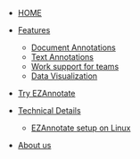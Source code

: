 * [HOME](/)

<!--* [Features](how-it-works/index)-->

* [Features]()
  * [Document Annotations](how-it-works/tasks)
  * [Text Annotations](how-it-works/txt-annotation)
  * [Work support for teams](how-it-works/multi-user-support)
  * [Data Visualization](how-it-works/data-vis)
  <!-- * [Architecture](how-it-works/architecture) -->

* [Try EZAnnotate](https://ezannotate.ai4bharat.org)

<!-- * [Technical Details](code/index)
  * [Developing](code/developing)
  * [Building on Linux](Building_on_Linux)
  * [Hosting](code/hosting) -->
  

* [Technical Details]()
  * [EZAnnotate setup on Linux](Building_on_Linux)

* [About us](about)
